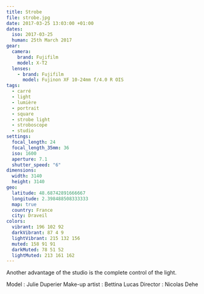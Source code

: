 ```yaml
---
title: Strobe
file: strobe.jpg
date: 2017-03-25 13:03:00 +01:00
dates:
  iso: 2017-03-25
  human: 25th March 2017
gear:
  camera:
    brand: Fujifilm
    model: X-T2
  lenses:
    - brand: Fujifilm
      model: Fujinon XF 10-24mm f/4.0 R OIS
tags:
  - carré
  - light
  - lumière
  - portrait
  - square
  - strobe light
  - stroboscope
  - studio
settings:
  focal_length: 24
  focal_length_35mm: 36
  iso: 1600
  aperture: 7.1
  shutter_speed: "6"
dimensions:
  width: 3140
  height: 3140
geo:
  latitude: 48.68742891666667
  longitude: 2.398488508333333
  map: true
  country: France
  city: Draveil
colors:
  vibrant: 196 102 92
  darkVibrant: 87 4 9
  lightVibrant: 215 132 156
  muted: 158 91 91
  darkMuted: 78 51 52
  lightMuted: 213 161 162
---
```


Another advantage of the studio is the complete control of the light.

Model : Julie Duperier
Make-up artist : Bettina Lucas
Director : Nicolas Dehe
